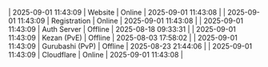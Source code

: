 | 2025-09-01 11:43:09 | Website | Online | 2025-09-01 11:43:08 |
| 2025-09-01 11:43:09 | Registration | Online | 2025-09-01 11:43:08 |
| 2025-09-01 11:43:09 | Auth Server | Offline | 2025-08-18 09:33:31 |
| 2025-09-01 11:43:09 | Kezan (PvE) | Offline | 2025-08-03 17:58:02 |
| 2025-09-01 11:43:09 | Gurubashi (PvP) | Offline | 2025-08-23 21:44:06 |
| 2025-09-01 11:43:09 | Cloudflare | Online | 2025-09-01 11:43:08 |
